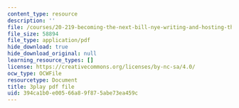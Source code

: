 ```yaml
---
content_type: resource
description: ''
file: /courses/20-219-becoming-the-next-bill-nye-writing-and-hosting-the-educational-show-january-iap-2015/394ca1b0e00566a89f875abe73ea459c_17uL1VoaWTQ.pdf
file_size: 58894
file_type: application/pdf
hide_download: true
hide_download_original: null
learning_resource_types: []
license: https://creativecommons.org/licenses/by-nc-sa/4.0/
ocw_type: OCWFile
resourcetype: Document
title: 3play pdf file
uid: 394ca1b0-e005-66a8-9f87-5abe73ea459c
---
```

